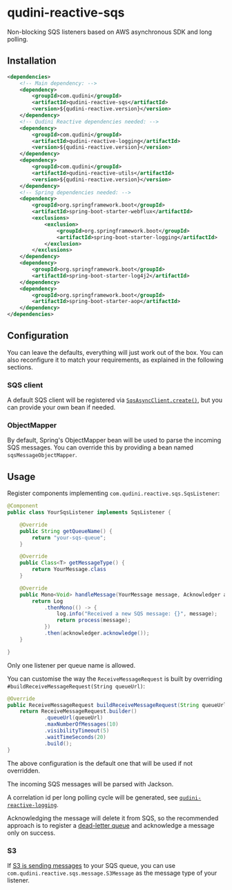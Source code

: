 # qudini-reactive-sqs

Non-blocking SQS listeners based on AWS asynchronous SDK and long polling. 

## Installation

```xml
<dependencies>
    <!-- Main dependency: -->
    <dependency>
        <groupId>com.qudini</groupId>
        <artifactId>qudini-reactive-sqs</artifactId>
        <version>${qudini-reactive.version}</version>
    </dependency>
    <!-- Qudini Reactive dependencies needed: -->
    <dependency>
        <groupId>com.qudini</groupId>
        <artifactId>qudini-reactive-logging</artifactId>
        <version>${qudini-reactive.version}</version>
    </dependency>
    <dependency>
        <groupId>com.qudini</groupId>
        <artifactId>qudini-reactive-utils</artifactId>
        <version>${qudini-reactive.version}</version>
    </dependency>
    <!-- Spring dependencies needed: -->
    <dependency>
        <groupId>org.springframework.boot</groupId>
        <artifactId>spring-boot-starter-webflux</artifactId>
        <exclusions>
            <exclusion>
                <groupId>org.springframework.boot</groupId>
                <artifactId>spring-boot-starter-logging</artifactId>
            </exclusion>
        </exclusions>
    </dependency>
    <dependency>
        <groupId>org.springframework.boot</groupId>
        <artifactId>spring-boot-starter-log4j2</artifactId>
    </dependency>
    <dependency>
        <groupId>org.springframework.boot</groupId>
        <artifactId>spring-boot-starter-aop</artifactId>
    </dependency>
</dependencies>
```

## Configuration

You can leave the defaults, everything will just work out of the box. You can also reconfigure it to match your requirements, as explained in the following sections.

### SQS client

A default SQS client will be registered via [`SqsAsyncClient.create()`](https://sdk.amazonaws.com/java/api/latest/software/amazon/awssdk/services/sqs/SqsAsyncClient.html#create--), but you can provide your own bean if needed.

### ObjectMapper

By default, Spring's ObjectMapper bean will be used to parse the incoming SQS messages. You can override this by providing a bean named `sqsMessageObjectMapper`.

## Usage

Register components implementing `com.qudini.reactive.sqs.SqsListener`:

```java
@Component
public class YourSqsListener implements SqsListener {

    @Override
    public String getQueueName() {
        return "your-sqs-queue";
    }

    @Override
    public Class<T> getMessageType() {
        return YourMessage.class
    }

    @Override
    public Mono<Void> handleMessage(YourMessage message, Acknowledger acknowledger) {
        return Log
            .thenMono(() -> {
                log.info("Received a new SQS message: {}", message);
                return process(message);
            })
            .then(acknowledger.acknowledge());
    }

}
```

Only one listener per queue name is allowed.

You can customise the way the `ReceiveMessageRequest` is built by overriding `#buildReceiveMessageRequest(String queueUrl)`:

```java
@Override
public ReceiveMessageRequest buildReceiveMessageRequest(String queueUrl) {
    return ReceiveMessageRequest.builder()
            .queueUrl(queueUrl)
            .maxNumberOfMessages(10)
            .visibilityTimeout(5)
            .waitTimeSeconds(20)
            .build();
}
```

The above configuration is the default one that will be used if not overridden.

The incoming SQS messages will be parsed with Jackson.

A correlation id per long polling cycle will be generated, see [`qudini-reactive-logging`](../qudini-reactive-logging/).

Acknowledging the message will delete it from SQS, so the recommended approach is to register a [dead-letter queue](https://docs.aws.amazon.com/AWSSimpleQueueService/latest/SQSDeveloperGuide/sqs-dead-letter-queues.html) and acknowledge a message only on success.

### S3

If [S3 is sending messages](https://docs.aws.amazon.com/AmazonS3/latest/dev/notification-content-structure.html) to your SQS queue, you can use `com.qudini.reactive.sqs.message.S3Message` as the message type of your listener.
